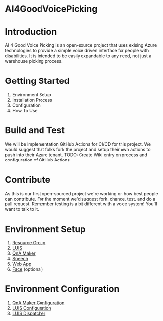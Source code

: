# AI4GoodVoicePicking

# Introduction 
AI 4 Good Voice Picking is an open-source project that uses exising Azure technologies to provide a simple voice driven interface for people with disabilities. It is intended to be easily expandable to any need, not just a warehouse picking process.

# Getting Started
1. Environment Setup
1. Installation Process
1. Configuration
1. How To Use

# Build and Test
We will be implementation GitHub Actions for CI/CD for this project. We would suggest that folks fork the project and setup their own actions to push into their Azure tenant.
TODO: Create Wiki entry on process and configuration of GitHub Actions

# Contribute
As this is our first open-sourced project we're working on how best people can contribute. For the moment we'd suggest fork, change, test, and do a pull request. Remember testing is a bit different with a voice system! You'll want to talk to it.


# Environment Setup
1. [Resource Group](docs/RESOURCEGROUP.md)
1. [LUIS](docs/LUIS.md)
1. [QnA Maker](docs/QNAMAKER.md)
1. [Speech](docs/SPEECH.md)
1. [Web App](docs/WEBAPP.md)
1. [Face](docs/FACE.md) (optional)

# Environment Configuration
1. [QnA Maker Configuration](docs/QNACONFIG.md)
1. [LUIS Configuration](docs/LUISCONFIG.md)
1. [LUIS Dispatcher](docs/LUISDISPATCHER.md)

